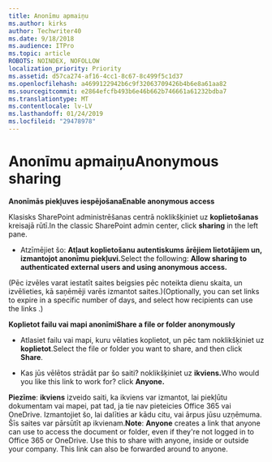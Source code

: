 ```yaml
---
title: Anonīmu apmaiņu
ms.author: kirks
author: Techwriter40
ms.date: 9/18/2018
ms.audience: ITPro
ms.topic: article
ROBOTS: NOINDEX, NOFOLLOW
localization_priority: Priority
ms.assetid: d57ca274-af16-4cc1-8c67-8c499f5c1d37
ms.openlocfilehash: a4699122942b6c9f32063709426b4b6e8a61aa82
ms.sourcegitcommit: e2864efcfb493b6e46b662b746661a61232bdba7
ms.translationtype: MT
ms.contentlocale: lv-LV
ms.lasthandoff: 01/24/2019
ms.locfileid: "29478978"
---
```

# <a name="anonymous-sharing"></a><span data-ttu-id="7ee95-102">Anonīmu apmaiņu</span><span class="sxs-lookup"><span data-stu-id="7ee95-102">Anonymous sharing</span></span>

 <span data-ttu-id="7ee95-103">**Anonīmās piekļuves iespējošana**</span><span class="sxs-lookup"><span data-stu-id="7ee95-103">**Enable anonymous access**</span></span>
  
<span data-ttu-id="7ee95-104">Klasisks SharePoint administrēšanas centrā noklikšķiniet uz **koplietošanas** kreisajā rūtī.</span><span class="sxs-lookup"><span data-stu-id="7ee95-104">In the classic SharePoint admin center, click **sharing** in the left pane.</span></span> 
  
- <span data-ttu-id="7ee95-105">Atzīmējiet šo: **Atļaut koplietošanu autentiskums ārējiem lietotājiem un, izmantojot anonīmu piekļuvi.**</span><span class="sxs-lookup"><span data-stu-id="7ee95-105">Select the following: **Allow sharing to authenticated external users and using anonymous access.**</span></span>
  
<span data-ttu-id="7ee95-106">(Pēc izvēles varat iestatīt saites beigsies pēc noteikta dienu skaita, un izvēlieties, kā saņēmēji varēs izmantot saites.)</span><span class="sxs-lookup"><span data-stu-id="7ee95-106">(Optionally, you can set links to expire in a specific number of days, and select how recipients can use the links .)</span></span>
    
 <span data-ttu-id="7ee95-107">**Koplietot failu vai mapi anonīmi**</span><span class="sxs-lookup"><span data-stu-id="7ee95-107">**Share a file or folder anonymously**</span></span>
  
- <span data-ttu-id="7ee95-108">Atlasiet failu vai mapi, kuru vēlaties koplietot, un pēc tam noklikšķiniet uz **koplietot**.</span><span class="sxs-lookup"><span data-stu-id="7ee95-108">Select the file or folder you want to share, and then click **Share**.</span></span> 
    
- <span data-ttu-id="7ee95-109">Kas jūs vēlētos strādāt par šo saiti? noklikšķiniet uz **ikviens.**</span><span class="sxs-lookup"><span data-stu-id="7ee95-109">Who would you like this link to work for? click **Anyone.**</span></span>
  
 <span data-ttu-id="7ee95-p101">**Piezīme**: **ikviens** izveido saiti, ka ikviens var izmantot, lai piekļūtu dokumentam vai mapei, pat tad, ja tie nav pieteicies Office 365 vai OneDrive. Izmantojiet šo, lai dalīties ar kādu citu, vai ārpus jūsu uzņēmuma. Šīs saites var pārsūtīt ap ikvienam.</span><span class="sxs-lookup"><span data-stu-id="7ee95-p101">**Note**: **Anyone** creates a link that anyone can use to access the document or folder, even if they're not logged in to Office 365 or OneDrive. Use this to share with anyone, inside or outside your company. This link can also be forwarded around to anyone.</span></span> 
    

